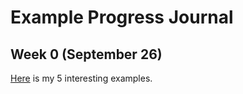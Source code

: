 # Example Progress Journal
## Week 0 (September 26)

[Here](files/example_homework_0.html) is my 5 interesting examples.
